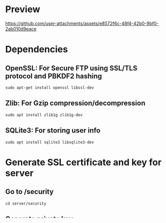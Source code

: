 # Preview
https://github.com/user-attachments/assets/e8572f6c-48f4-42b0-9bf0-2ab010d9eace

# Dependencies
## OpenSSL: For Secure FTP using SSL/TLS protocol and PBKDF2 hashing
`sudo apt-get install openssl libssl-dev`
## Zlib: For Gzip compression/decompression
`sudo apt install zlib1g zlib1g-dev`
## SQLite3: For storing user info
`sudo apt install sqlite3 libsqlite3-dev`

# Generate SSL certificate and key for server
## Go to /security
`cd server/security`
## Generate private key
`openssl genrsa -out server.key 2048`
## Create a CSR (Certificate Signing Request)
`openssl req -new -key server.key -out server.csr`
## Generate self-signed certificate
`openssl x509 -req -days 365 -in server.csr -signkey server.key -out server.crt`

# Build
## Build server
```
cd server
mkdir -p build
cd build
cmake ..
cmake --build .
sudo ./bin/server <server_portno>
```
example: ``sudo ./bin/server 8000``
## Build client
```
cd client
mkdir -p build
cd build
cmake ..
cmake --build .
./bin/client <server_ipaddress> <server_portno>
```
example: ``./bin/server 127.0.0.1 8000``

# Debug using valgrind
## server
``sudo valgrind --leak-check=full --track-origins=yes ./bin/server <server_portno>``
## client
``valgrind --leak-check=full --track-origins=yes ./bin/client <server_ipaddress> <server_portno>``

